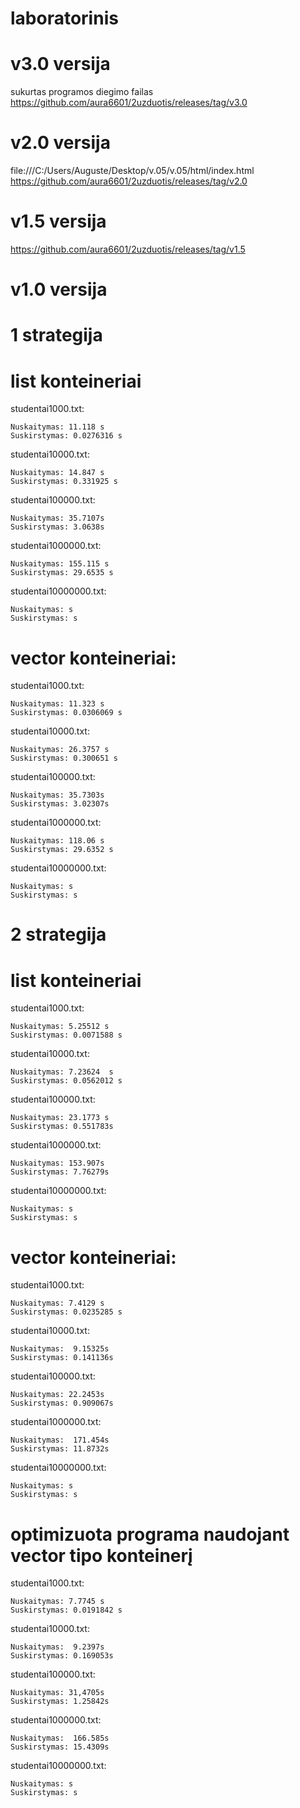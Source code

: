 # laboratorinis
# v3.0 versija 
sukurtas programos diegimo failas 
https://github.com/aura6601/2uzduotis/releases/tag/v3.0

# v2.0 versija 

file:///C:/Users/Auguste/Desktop/v.05/v.05/html/index.html
https://github.com/aura6601/2uzduotis/releases/tag/v2.0

# v1.5 versija 
https://github.com/aura6601/2uzduotis/releases/tag/v1.5

# v1.0 versija
# 1 strategija
# list konteineriai 
studentai1000.txt:

    Nuskaitymas: 11.118 s
    Suskirstymas: 0.0276316 s

studentai10000.txt:

    Nuskaitymas: 14.847 s
    Suskirstymas: 0.331925 s
    
studentai100000.txt:

    Nuskaitymas: 35.7107s
    Suskirstymas: 3.0638s
studentai1000000.txt:

    Nuskaitymas: 155.115 s
    Suskirstymas: 29.6535 s

studentai10000000.txt:

    Nuskaitymas: s
    Suskirstymas: s
    
# vector konteineriai:
studentai1000.txt:

    Nuskaitymas: 11.323 s
    Suskirstymas: 0.0306069 s

studentai10000.txt:

    Nuskaitymas: 26.3757 s
    Suskirstymas: 0.300651 s
    
studentai100000.txt:

    Nuskaitymas: 35.7303s
    Suskirstymas: 3.02307s
studentai1000000.txt:

    Nuskaitymas: 118.06 s
    Suskirstymas: 29.6352 s

studentai10000000.txt:

    Nuskaitymas: s
    Suskirstymas: s
# 2 strategija
# list konteineriai 
studentai1000.txt:

    Nuskaitymas: 5.25512 s
    Suskirstymas: 0.0071588 s

studentai10000.txt:

    Nuskaitymas: 7.23624  s
    Suskirstymas: 0.0562012 s
    
studentai100000.txt:

    Nuskaitymas: 23.1773 s
    Suskirstymas: 0.551783s
    
studentai1000000.txt:

    Nuskaitymas: 153.907s
    Suskirstymas: 7.76279s

studentai10000000.txt:

    Nuskaitymas: s
    Suskirstymas: s
    
# vector konteineriai:
studentai1000.txt:

    Nuskaitymas: 7.4129 s
    Suskirstymas: 0.0235285 s

studentai10000.txt:

    Nuskaitymas:  9.15325s
    Suskirstymas: 0.141136s
    
studentai100000.txt:

    Nuskaitymas: 22.2453s
    Suskirstymas: 0.909067s
    
studentai1000000.txt:

    Nuskaitymas:  171.454s
    Suskirstymas: 11.8732s

studentai10000000.txt:

    Nuskaitymas: s
    Suskirstymas: s
    
# optimizuota programa naudojant vector tipo konteinerį 
studentai1000.txt:

    Nuskaitymas: 7.7745 s
    Suskirstymas: 0.0191842 s

studentai10000.txt:

    Nuskaitymas:  9.2397s
    Suskirstymas: 0.169053s
    
studentai100000.txt:

    Nuskaitymas: 31,4705s
    Suskirstymas: 1.25842s
    
studentai1000000.txt:

    Nuskaitymas:  166.585s
    Suskirstymas: 15.4309s

studentai10000000.txt:

    Nuskaitymas: s
    Suskirstymas: s

